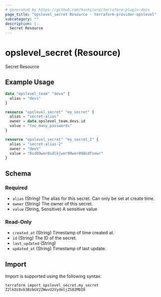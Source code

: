 ```yaml
---
# generated by https://github.com/hashicorp/terraform-plugin-docs
page_title: "opslevel_secret Resource - terraform-provider-opslevel"
subcategory: ""
description: |-
  Secret Resource
---
```


# opslevel_secret (Resource)

Secret Resource

## Example Usage

```terraform
data "opslevel_team" "devs" {
  alias = "devs"
}

resource "opslevel_secret" "my_secret" {
  alias = "secret-alias"
  owner = data.opslevel_team.devs.id
  value = "too_many_passwords"
}

resource "opslevel_secret" "my_secret_2" {
  alias = "secret-alias-2"
  owner = "devs"
  value = "0sd09wer0sdlkjwer90wer098sdfsewr"
}
```

<!-- schema generated by tfplugindocs -->
## Schema

### Required

- `alias` (String) The alias for this secret. Can only be set at create time.
- `owner` (String) The owner of this secret.
- `value` (String, Sensitive) A sensitive value

### Read-Only

- `created_at` (String) Timestamp of time created at.
- `id` (String) The ID of the secret.
- `last_updated` (String)
- `updated_at` (String) Timestamp of last update.

## Import

Import is supported using the following syntax:

```shell
terraform import opslevel_secret.my_secret Z2lkOi8vb3BzbGV2ZWwvU2VydmljZS82MDI0
```
